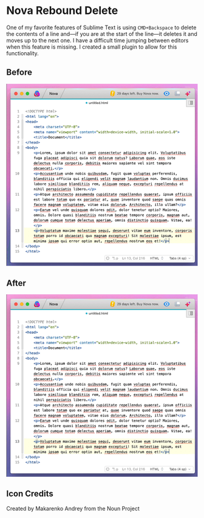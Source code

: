 # Nova Rebound Delete

One of my favorite features of Sublime Text is using `CMD+Backspace` to delete the contents of a line and—if you are at the start of the line—it deletes it and moves up to the next one. I have a difficult time jumping between editors when this feature is missing. I created a small plugin to allow for this functionality.

## Before
<img src="https://github.com/aaronbushnell/nova-rebound-delete/raw/main/Images/before.gif">

## After
<img src="https://github.com/aaronbushnell/nova-rebound-delete/raw/main/Images/after.gif">

## Icon Credits

Created by Makarenko Andrey from the Noun Project
